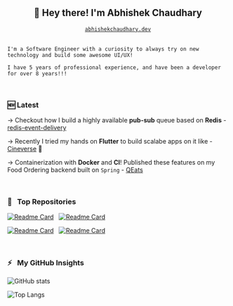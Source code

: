 <h2 align="center">👋 Hey there! I'm Abhishek Chaudhary</h2>

<div align="center"><code> <a href="abhishekchaudhary.dev">abhishekchaudhary.dev</a> </code></div>
<br/>

```
I'm a Software Engineer with a curiosity to always try on new technology and build some awesome UI/UX!

I have 5 years of professional experience, and have been a developer for over 8 years!!!
```

<br/>

### 🆕 Latest
→ Checkout how I build a highly available **pub-sub** queue based on **Redis** - [redis-event-delivery](https://github.com/AbhishekChd/redis-event-delivery/)

→ Recently I tried my hands on **Flutter** to build scalabe apps on it like - [Cineverse](https://github.com/AbhishekChd/flutter_movies_app) 🥳

→ Containerization with **Docker** and **CI**! Published these features on my Food Ordering backend built on `Spring` - [QEats](https://github.com/AbhishekChd/qeats)

<br/>

### 📌 &nbsp; Top Repositories
[![Readme Card](https://github-readme-stats.vercel.app/api/pin/?username=AbhishekChd&repo=NewsApp)](https://github.com/AbhishekChd/NewsApp) &nbsp;
[![Readme Card](https://github-readme-stats.vercel.app/api/pin/?username=AbhishekChd&repo=Cineverse)](https://github.com/AbhishekChd/Cineverse) &nbsp;

[![Readme Card](https://github-readme-stats.vercel.app/api/pin/?username=AbhishekChd&repo=flutter_movies_app)](https://github.com/AbhishekChd/flutter_movies_app) &nbsp;
[![Readme Card](https://github-readme-stats.vercel.app/api/pin/?username=AbhishekChd&repo=FreeCodeCampProjects)](https://github.com/AbhishekChd/FreeCodeCampProjects) &nbsp;


<br/>

### ⚡️ &nbsp; My GitHub Insights
![GitHub stats](https://github-readme-stats.vercel.app/api?username=abhishekchd&hide=contribs&show=prs_merged&&show_icons=true&include_all_commits=true)

![Top Langs](https://github-readme-stats.vercel.app/api/top-langs/?username=abhishekchd&exclude_repo=DeepLearning,Udacity-Courses,Sudoku-Solver,WebScraping,CaptureApp,TinderClone,Emojify,phimpme-android,twitter-kit-android,teammates&size_weight=0.4&count_weight=0.6&hide_progress=true)




